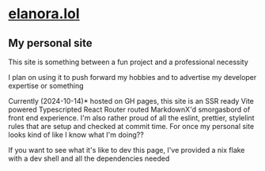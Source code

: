 # [elanora.lol](https://elanora.lol)

## My personal site

This site is something between a fun project and a professional necessity

I plan on using it to push forward my hobbies and to advertise my developer expertise or something

Currently (2024-10-14)\* hosted on GH pages, this site is an SSR ready Vite powered Typescripted React Router routed MarkdownX'd smorgasbord of front end experience. I'm also rather proud of all the eslint, prettier, stylelint rules that are setup and checked at commit time. For once my personal site looks kind of like I know what I'm doing??

If you want to see what it's like to dev this page, I've provided a nix flake with a dev shell and all the dependencies needed
